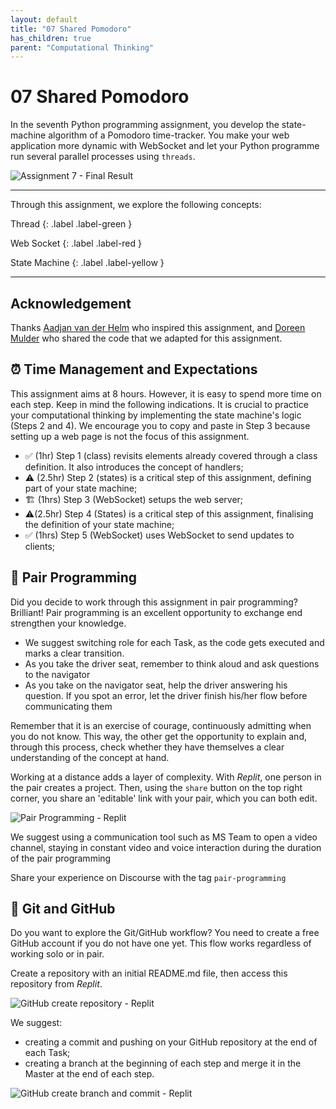```yaml
---
layout: default
title: "07 Shared Pomodoro"
has_children: true
parent: "Computational Thinking"
---
```


# 07 Shared Pomodoro

In the seventh Python programming assignment, you develop the state-machine algorithm of a Pomodoro time-tracker. You make your web application more dynamic with WebSocket and let your Python programme run several parallel processes using `threads`.

![Assignment 7 - Final Result]({{site.baseurl}}/assets/images/assignment7-final-result.png)

---

Through this assignment, we explore the following concepts:

Thread
{: .label .label-green }

Web Socket
{: .label .label-red }

State Machine
{: .label .label-yellow }

---

## Acknowledgement

Thanks [Aadjan van der Helm](mailto:A.J.C.vanderHelm@tudelft.nl) who inspired this assignment, and [Doreen Mulder](mailto:D.Mulder@student.tudelft.nl) who shared the code that we adapted for this assignment.

## ⏰  Time Management and Expectations

This assignment aims at 8 hours. However, it is easy to spend more time on each step. Keep in mind the following indications. It is crucial to practice your computational thinking by implementing the state machine's logic (Steps 2 and 4). We encourage you to copy and paste in Step 3 because setting up a web page is not the focus of this assignment.

* ✅ (1hr) Step 1 (class) revisits elements already covered through a class definition. It also introduces the concept of handlers;
* ⚠️ (2.5hr) Step 2 (states) is a critical step of this assignment, defining part of your state machine;
* 🏗 (1hrs) Step 3 (WebSocket) setups the web server;
* ⚠️(2.5hr) Step 4 (States) is a critical step of this assignment, finalising the definition of your state machine;
* ✅ (1hrs) Step 5 (WebSocket) uses WebSocket to send updates to clients;

## 👥 Pair Programming

Did you decide to work through this assignment in pair programming? Brilliant! Pair programming is an excellent opportunity to exchange end strengthen your knowledge.

* We suggest switching role for each Task, as the code gets executed and marks a clear transition.
* As you take the driver seat, remember to think aloud and ask questions to the navigator
* As you take on the navigator seat, help the driver answering his question. If you spot an error, let the driver finish his/her flow before communicating them

Remember that it is an exercise of courage, continuously admitting when you do not know. This way, the other get the opportunity to explain and, through this process, check whether they have themselves a clear understanding of the concept at hand.

Working at a distance adds a layer of complexity. With _Replit_, one person in the pair creates a project. Then, using the `share` button on the top right corner, you share an 'editable' link with your pair, which you can both edit.

![Pair Programming - Replit]({{site.baseurl}}/assets/images/replit-pair.gif)

We suggest using a communication tool such as MS Team to open a video channel, staying in constant video and voice interaction during the duration of the pair programming

Share your experience on Discourse with the tag `pair-programming`


## 🔗 Git and GitHub

Do you want to explore the Git/GitHub workflow? You need to create a free GitHub account if you do not have one yet. This flow works regardless of working solo or in pair.

Create a repository with an initial README.md file, then access this repository from _Replit_.

![GitHub create repository - Replit]({{site.baseurl}}/assets/images/git.gif)

We suggest:

* creating a commit and pushing on your GitHub repository at the end of each Task;
* creating a branch at the beginning of each step and merge it in the Master at the end of each step.

![GitHub create branch and commit - Replit]({{site.baseurl}}/assets/images/git_commit_push.gif)